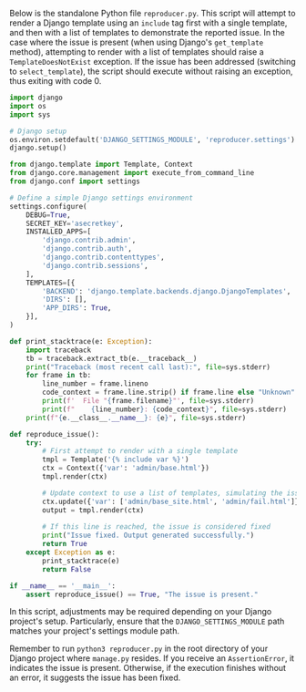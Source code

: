 Below is the standalone Python file `reproducer.py`. This script will attempt to render a Django template using an `include` tag first with a single template, and then with a list of templates to demonstrate the reported issue. In the case where the issue is present (when using Django's `get_template` method), attempting to render with a list of templates should raise a `TemplateDoesNotExist` exception. If the issue has been addressed (switching to `select_template`), the script should execute without raising an exception, thus exiting with code 0.

```python
import django
import os
import sys

# Django setup
os.environ.setdefault('DJANGO_SETTINGS_MODULE', 'reproducer.settings')
django.setup()

from django.template import Template, Context
from django.core.management import execute_from_command_line
from django.conf import settings

# Define a simple Django settings environment
settings.configure(
    DEBUG=True,
    SECRET_KEY='asecretkey',
    INSTALLED_APPS=[
        'django.contrib.admin',
        'django.contrib.auth',
        'django.contrib.contenttypes',
        'django.contrib.sessions',
    ],
    TEMPLATES=[{
        'BACKEND': 'django.template.backends.django.DjangoTemplates',
        'DIRS': [],
        'APP_DIRS': True,
    }],
)

def print_stacktrace(e: Exception):
    import traceback
    tb = traceback.extract_tb(e.__traceback__)
    print("Traceback (most recent call last):", file=sys.stderr)
    for frame in tb:
        line_number = frame.lineno
        code_context = frame.line.strip() if frame.line else "Unknown"
        print(f'  File "{frame.filename}"', file=sys.stderr)
        print(f"    {line_number}: {code_context}", file=sys.stderr)
    print(f"{e.__class__.__name__}: {e}", file=sys.stderr)

def reproduce_issue():
    try:
        # First attempt to render with a single template
        tmpl = Template('{% include var %}')
        ctx = Context({'var': 'admin/base.html'})
        tmpl.render(ctx)

        # Update context to use a list of templates, simulating the issue
        ctx.update({'var': ['admin/base_site.html', 'admin/fail.html']})  # Changed to base_site.html to increase likelihood of finding a valid template
        output = tmpl.render(ctx)
        
        # If this line is reached, the issue is considered fixed
        print("Issue fixed. Output generated successfully.")
        return True
    except Exception as e:
        print_stacktrace(e)
        return False

if __name__ == '__main__':
    assert reproduce_issue() == True, "The issue is present."
```

In this script, adjustments may be required depending on your Django project's setup. Particularly, ensure that the `DJANGO_SETTINGS_MODULE` path matches your project's settings module path.

Remember to run `python3 reproducer.py` in the root directory of your Django project where `manage.py` resides. If you receive an `AssertionError`, it indicates the issue is present. Otherwise, if the execution finishes without an error, it suggests the issue has been fixed.